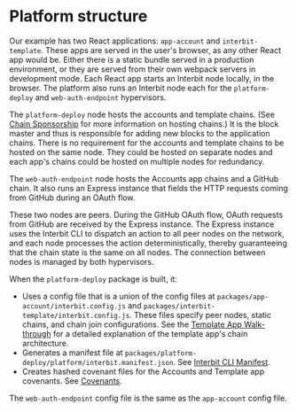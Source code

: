 # Platform structure

Our example has two React applications: `app-account` and `interbit-template`.
These apps are served in the user's browser, as any other React app would be.
Either there is a static bundle served in a production environment, or they
are served from their own webpack servers in development mode. Each React app
starts an Interbit node locally, in the browser. The platform also runs an
Interbit node each for the `platform-deploy` and `web-auth-endpoint`
hypervisors.

The `platform-deploy` node hosts the accounts and template chains. (See
[Chain Sponsorship](/reference/interbit-middleware/chainSponsorship.adoc)
for more information on hosting chains.)  It is the block master and thus is
responsible for adding new blocks to the application chains. There is no
requirement for the accounts and template chains to be hosted on the same node.
They could be hosted on separate nodes and each app's chains could be hosted on
multiple nodes for redundancy.

The `web-auth-endpoint` node hosts the Accounts app chains and a GitHub chain.
It also runs an Express instance that fields the HTTP requests coming from
GitHub during an OAuth flow.

These two nodes are peers. During the GitHub OAuth flow, OAuth requests from
GitHub are received by the Express instance. The Express instance uses the
Interbit CLI to dispatch an action to all peer nodes on the network, and each
node processes the action deterministically, thereby guaranteeing that the
chain state is the same on all nodes. The connection between nodes is managed
by both hypervisors.

When the `platform-deploy` package is built, it:
- Uses a config file that is a union of the config files at
`packages/app-account/interbit.config.js` and
`packages/interbit-template/interbit.config.js`. These files specify peer
nodes, static chains, and chain join configurations. See the [Template App
Walk-through](../template.adoc) for a detailed explanation of the template
app's chain architecture.
- Generates a manifest file at
`packages/platform-deploy/platform/interbit.manifest.json`. See
[Interbit CLI Manifest](../../reference/interbit-cli/manifest.adoc).
- Creates hashed covenant files for the Accounts and Template app covenants.
See [Covenants](../../key-concepts/covenants.adoc).

The `web-auth-endpoint` config file is the same as the `app-account` config
file.